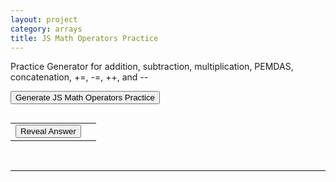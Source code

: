 ```yaml
---
layout: project
category: arrays
title: JS Math Operators Practice
---
```


<p>Practice Generator for addition, subtraction, multiplication, PEMDAS, concatenation, +=, -=, ++, and --</p>

<button onclick="generatePractice()">Generate JS Math Operators Practice</button>
<p id="question"></p>
<pre id="output"></pre>
<table>
    <tr>
        <td><button onclick="revealAnswer()">Reveal Answer</button></td>
        <td><span id="answerSpan" style="display:none;"></span></td>
    </tr>
</table>


<script>
let exerciseNumber;
let indexOne;
let indexTwo;
let indexThree;
let indexFour;

let ml = [];

let answer;

generatePractice();

function generatePractice() {
    //exerciseNumber = Math.max(getRandomNumber(5),getRandomNumber(5));
    exerciseNumber = getRandomNumber(2);
    //exerciseNumber = 0;
    const answerElement = document.getElementById("answerSpan");
    answerElement.style.display = "none";
    let question = "What ";
    const actions = ["will", "does", "would", "might", "alert will", "alert does"];
    const targets = ["this code", "the following", "the following code", "the following program", "this", "this program", "this algorithm"];
    const verbs = ["print", "display", "output", "produce", "end up showing"];
    question += choice(actions) + " ";
    question += choice(targets) + " ";
    question += choice(verbs) + "?\n\n";
    let result = "";
    const threeLetterWords = [
  "all", "bug",
  "can", "cat", "dad","dog","egg", "for", "get",
   "hat","hen","jar", "kid","law","map", "mom", "not", "one",
  "pet", "rat", "ski", "the","van", "wax","yak", "you","zip", "zoo"
];
    const varNames = [
      "index", "item", "idNum", "position", "xSpeed", 
    "location", "total", "ySpeed", "counter", "address", 
    "foo", "foobar", "temp", "indexA", "indexB", 
    "indexC", "selected", "pick", "score", "health",
    "lives", "amount", "value", "count", "number", 
    "rate", "age", "width", "height", "size", 
    "mass", "weight", "grade",   "level", "stage", "mode", "flag", "status",
  "option", "state", "point", "round", "timer"
    ];
    const varA = varNames.splice(Math.floor(Math.random() * varNames.length),1)[0];
    const varB = varNames.splice(Math.floor(Math.random() * varNames.length),1)[0];

    // =-=-=-=-=-=-=- exercise type 0, add sub, mult
    if(exerciseNumber == 0){
        ml = [getRandomNumber(5) + getRandomNumber(5) + 1, getRandomNumber(5) + getRandomNumber(5) + 1, getRandomNumber(4) + 1, getRandomNumber(4) + 1];
 
        result += "let " + varA + " = " + JSON.stringify(ml[0]) + ";\n";
        result += "let " + varB + " = " + JSON.stringify(ml[1]) + ";\n";
        
        if(getRandomNumber(7)==0){
          // a += b
          result += "" + varA + " += "  + varB + ";\n";
          ml[0] += ml[1];
        }else if(getRandomNumber(6)==0){
          // add
          result += "" + varA + " = "  + varA + " + "  + JSON.stringify(ml[2]) + ";\n";
          ml[0] += ml[2];
        } else if(getRandomNumber(5)==0){
          // sub
          result += "" + varA + " = "  + varA + " - "  + JSON.stringify(ml[2]) + ";\n";
          ml[0] -= ml[2];
        } else if(getRandomNumber(4)==0){
          // +=
          result += "" + varA + " += " + JSON.stringify(ml[2]) + ";\n";
          ml[0] += ml[2];
        } else if(getRandomNumber(3)==0){
          // ++
          result += "" + varA + "++;\n";
          ml[0]++;
        } else if(getRandomNumber(2)==0){
          // add
          result += "" + varA + " = "  + varB + " + "  + JSON.stringify(ml[2]) + ";\n";
          ml[0] = ml[1] + ml[2];
        } else {
          // sub
          result += "" + varA + " = "  + varB + " - "  + JSON.stringify(ml[2]) + ";\n";
          ml[0] = ml[1] - ml[2];
        }
        
        
        if(getRandomNumber(7)==0){
          // b += a
          result += "" + varB + " += "  + varA + ";\n";
          ml[1] += ml[0];
        }else if(getRandomNumber(6)==0){
          // add
          result += "" + varB + " = "  + varB + " + "  + JSON.stringify(ml[3]) + ";\n";
          ml[1] += ml[3];
        } else if(getRandomNumber(5)==0){
          // sub
          result += "" + varB + " = "  + varB + " - "  + JSON.stringify(ml[3]) + ";\n";
          ml[1] -= ml[3];
        } else if(getRandomNumber(4)==0){
          // -=
          result += "" + varB + " -= " + JSON.stringify(ml[3]) + ";\n";
          ml[1] -= ml[3];
        } else if(getRandomNumber(3)==0){
          // --
          result += "" + varB + "--;\n";
          ml[1]--;
        } else if(getRandomNumber(2)==0){
          // add
          result += "" + varB + " = "  + varA + " + "  + JSON.stringify(ml[3]) + ";\n";
          ml[1] = ml[0] + ml[3];
        } else {
          // sub
          result += "" + varB + " = "  + varA + " - "  + JSON.stringify(ml[3]) + ";\n";
          ml[1] = ml[0] - ml[3];
        }

        if(getRandomNumber(2)==0){
          // mult
          result += "let answer = "  + varA + " * 2 + "  + varB + ";\n";
          answer = ml[0] * 2 + ml[1];
        } else {
          // add
          result += "let answer = "  + varA + " + "  + varB + " * 2;\n";
          answer = ml[0] + ml[1] * 2;
        }
        
    }
    
    // =-=-=-=-=-=-=- exercise type 1, string concat
    if(exerciseNumber == 1){
        ml = [
           threeLetterWords.splice(Math.floor(Math.random() * threeLetterWords.length),1)[0],
           threeLetterWords.splice(Math.floor(Math.random() * threeLetterWords.length),1)[0],
           threeLetterWords.splice(Math.floor(Math.random() * threeLetterWords.length),1)[0],
           threeLetterWords.splice(Math.floor(Math.random() * threeLetterWords.length),1)[0],
          ];
 
        result += "let " + varA + " = " + JSON.stringify(ml[0]) + ";\n";
        result += "let " + varB + " = " + JSON.stringify(ml[1]) + ";\n";
        
        if(getRandomNumber(4)==0){
          // a + new
          result += "" + varA + " = "  + varA + " + "  + JSON.stringify(ml[2]) + ";\n";
          ml[0] += ml[2];
        } else if(getRandomNumber(3)==0){
          // new + a
          result += "" + varA + " = "  + JSON.stringify(ml[2]) + " + "  + varA + ";\n";
          ml[0] = ml[2] + ml[0];
        } else if(getRandomNumber(2)==0){
          // a + a
          result += "" + varA + " = "  + varA + " + "  + varA + ";\n";
          ml[0] += ml[0];
        } else {
          // new + new
          result += "" + varA + " = "  + JSON.stringify(ml[2]) + " + "  + JSON.stringify(ml[3]) + ";\n";
          ml[0] = ml[2] + ml[3];
        }
        
        if(getRandomNumber(4)==0){
          // b + new
          result += "" + varB + " = "  + varB + " + "  + JSON.stringify(ml[3]) + ";\n";
          ml[1] += ml[3];
        } else if(getRandomNumber(3)==0){
          // new + b
          result += "" + varB + " = "  + JSON.stringify(ml[3]) + " + "  + varB + ";\n";
          ml[1] = ml[3] + ml[1];
        } else if(getRandomNumber(2)==0){
          // b + b
          result += "" + varB + " = "  + varB + " + "  + varB + ";\n";
          ml[1] += ml[1];
        } else {
          // new + new
          result += "" + varB + " = "  + JSON.stringify(ml[3]) + " + "  + JSON.stringify(ml[2]) + ";\n";
          ml[1] = ml[3] + ml[2];
        }

        if(getRandomNumber(2)==0){
          // a + b
          result += "let answer = "  + varA + " + "  + varB + ";\n";
          answer = ml[0] + ml[1];
        } else {
          // b + a
          result += "let answer = "  + varB + " + "  + varA + ";\n";
          answer = ml[1] + ml[0];
        }
        
    }
    
    

    
    if(answer === undefined){
      //generatePractice()
    } else {
      result += "alert(answer);";
      document.getElementById("question").innerText = question;
      document.getElementById("output").innerText = result;
      document.getElementById("answerSpan").innerText = "";
      document.getElementById("answerSpan").style.display = "none";
    }
    
    
}
function revealAnswer() {
            const answerElement = document.getElementById("answerSpan");
            answerElement.innerText = "Answer: " + answer;
            answerElement.style.display = "block";
}





function getRandomNumber(max, min = 0) {
    return Math.floor(Math.random() * (max - min)) + min;
}

function choice(arr) {
    return arr[getRandomNumber(arr.length)];
}

function chooseVariableName() {
    const prefixes = ["nums", "myList", "myNums", "nmbrs", "numLst", "numbList", "NmbrLst", "ListB", "list2",
                      "scores", "myArray", "arrayNums", "numbers", "numbArr", "NmbrArr", "arrayB", "array2",
                      "values", "myValues", "myScores", "valueArray", "scoreArray", "valueList", "scoreList"];
    return prefixes[getRandomNumber(prefixes.length)];
}
</script>
<br>
<hr>
<br>

